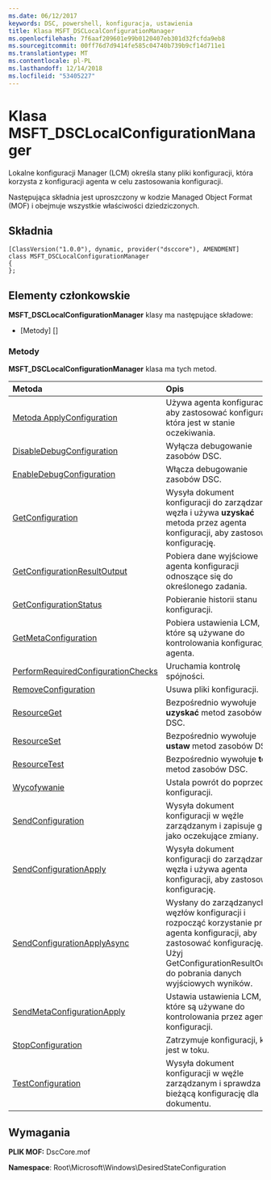 ```yaml
---
ms.date: 06/12/2017
keywords: DSC, powershell, konfiguracja, ustawienia
title: Klasa MSFT_DSCLocalConfigurationManager
ms.openlocfilehash: 7f6aaf209601e99b0120407eb301d32fcfda9eb8
ms.sourcegitcommit: 00ff76d7d9414fe585c04740b739b9cf14d711e1
ms.translationtype: MT
ms.contentlocale: pl-PL
ms.lasthandoff: 12/14/2018
ms.locfileid: "53405227"
---
```

# <a name="msftdsclocalconfigurationmanager-class"></a>Klasa MSFT_DSCLocalConfigurationManager

Lokalne konfiguracji Manager (LCM) określa stany pliki konfiguracji, która korzysta z konfiguracji agenta w celu zastosowania konfiguracji.

Następująca składnia jest uproszczony w kodzie Managed Object Format (MOF) i obejmuje wszystkie właściwości dziedziczonych.

## <a name="syntax"></a>Składnia

```
[ClassVersion("1.0.0"), dynamic, provider("dsccore"), AMENDMENT]
class MSFT_DSCLocalConfigurationManager
{
};
```

## <a name="members"></a>Elementy członkowskie

**MSFT_DSCLocalConfigurationManager** klasy ma następujące składowe:

- [Metody] []

### <a name="methods"></a>Metody

**MSFT_DSCLocalConfigurationManager** klasa ma tych metod.

|Metoda |Opis |
|:--- |:---|
| [Metoda ApplyConfiguration](msft-dsclocalconfigurationmanager-applyconfiguration.md)| Używa agenta konfiguracji, aby zastosować konfigurację, która jest w stanie oczekiwania.|
| [DisableDebugConfiguration](msft-dsclocalconfigurationmanager-disabledebugconfiguration.md)| Wyłącza debugowanie zasobów DSC.|
| [EnableDebugConfiguration](msft-dsclocalconfigurationmanager-enabledebugconfiguration.md)| Włącza debugowanie zasobów DSC.|
| [GetConfiguration](msft-dsclocalconfigurationmanager-getconfiguration.md)| Wysyła dokument konfiguracji do zarządzanego węzła i używa **uzyskać** metoda przez agenta konfiguracji, aby zastosować konfigurację.|
| [GetConfigurationResultOutput](msft-dsclocalconfigurationmanager-getconfigurationresultoutput.md)| Pobiera dane wyjściowe agenta konfiguracji odnoszące się do określonego zadania.|
| [GetConfigurationStatus](msft-dsclocalconfigurationmanager-getconfigurationstatus.md)| Pobieranie historii stanu konfiguracji.|
| [GetMetaConfiguration](msft-dsclocalconfigurationmanager-getmetaconfiguration.md)| Pobiera ustawienia LCM, które są używane do kontrolowania konfiguracji agenta.|
| [PerformRequiredConfigurationChecks](msft-dsclocalconfigurationmanager-performrequiredconfigurationchecks.md)| Uruchamia kontrolę spójności.|
| [RemoveConfiguration](msft-dsclocalconfigurationmanager-removeconfiguration.md)| Usuwa pliki konfiguracji.|
| [ResourceGet](msft-dsclocalconfigurationmanager-resourceget.md)| Bezpośrednio wywołuje **uzyskać** metod zasobów DSC.|
| [ResourceSet](msft-dsclocalconfigurationmanager-resourceset.md)| Bezpośrednio wywołuje **ustaw** metod zasobów DSC.|
| [ResourceTest](msft-dsclocalconfigurationmanager-resourcetest.md)| Bezpośrednio wywołuje **testu** metod zasobów DSC.|
| [Wycofywanie](msft-dsclocalconfigurationmanager-rollback.md)| Ustala powrót do poprzedniej konfiguracji.|
| [SendConfiguration](msft-dsclocalconfigurationmanager-sendconfiguration.md)| Wysyła dokument konfiguracji w węźle zarządzanym i zapisuje go jako oczekujące zmiany.|
| [SendConfigurationApply](msft-dsclocalconfigurationmanager-sendconfigurationapply.md)| Wysyła dokument konfiguracji do zarządzanego węzła i używa agenta konfiguracji, aby zastosować konfigurację.|
| [SendConfigurationApplyAsync](msft-dsclocalconfigurationmanager-sendconfigurationapplyasync.md)| Wysłany do zarządzanych węzłów konfiguracji i rozpocząć korzystanie przez agenta konfiguracji, aby zastosować konfigurację. Użyj GetConfigurationResultOutput do pobrania danych wyjściowych wyników.|
| [SendMetaConfigurationApply](msft-dsclocalconfigurationmanager-sendmetaconfigurationapply.md)| Ustawia ustawienia LCM, które są używane do kontrolowania przez agenta konfiguracji.|
| [StopConfiguration](msft-dsclocalconfigurationmanager-stopconfiguration.md)| Zatrzymuje konfiguracji, który jest w toku.|
| [TestConfiguration](msft-dsclocalconfigurationmanager-testconfiguration.md)| Wysyła dokument konfiguracji w węźle zarządzanym i sprawdza bieżącą konfigurację dla dokumentu.|

## <a name="requirements"></a>Wymagania

**PLIK MOF:** DscCore.mof

**Namespace**: Root\Microsoft\Windows\DesiredStateConfiguration